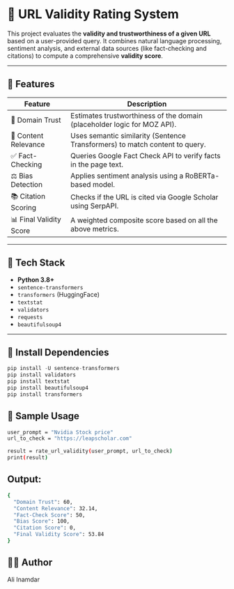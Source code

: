 # 🔎 URL Validity Rating System

This project evaluates the **validity and trustworthiness of a given URL** based on a user-provided query. It combines natural language processing, sentiment analysis, and external data sources (like fact-checking and citations) to compute a comprehensive **validity score**.

---

## 🚀 Features

| Feature                 | Description                                                                 |
|-------------------------|-----------------------------------------------------------------------------|
| 🔗 Domain Trust         | Estimates trustworthiness of the domain (placeholder logic for MOZ API).    |
| 🧠 Content Relevance    | Uses semantic similarity (Sentence Transformers) to match content to query. |
| ✅ Fact-Checking         | Queries Google Fact Check API to verify facts in the page text.             |
| ⚖️ Bias Detection        | Applies sentiment analysis using a RoBERTa-based model.                     |
| 📚 Citation Scoring      | Checks if the URL is cited via Google Scholar using SerpAPI.                |
| 📊 Final Validity Score | A weighted composite score based on all the above metrics.                  |

---

## 🧱 Tech Stack

- **Python 3.8+**
- `sentence-transformers`
- `transformers` (HuggingFace)
- `textstat`
- `validators`
- `requests`
- `beautifulsoup4`

---

## 📁 Install Dependencies
```python
pip install -U sentence-transformers
pip install validators
pip install textstat
pip install beautifulsoup4
pip install transformers
```

## 🧪 Sample Usage
```bash
user_prompt = "Nvidia Stock price"
url_to_check = "https://leapscholar.com"

result = rate_url_validity(user_prompt, url_to_check)
print(result)
```
## Output:
```bash
{
  "Domain Trust": 60,
  "Content Relevance": 32.14,
  "Fact-Check Score": 50,
  "Bias Score": 100,
  "Citation Score": 0,
  "Final Validity Score": 53.84
}
```
## 🧑‍💻 Author
Ali Inamdar



